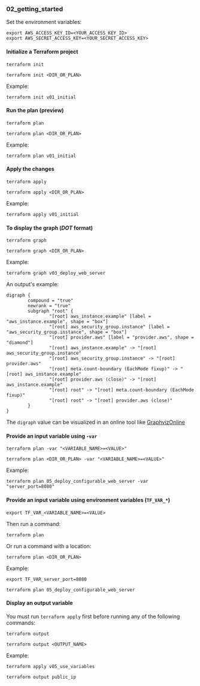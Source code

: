 ### 02_getting_started ###
Set the environment variables:
```console
export AWS_ACCESS_KEY_ID=<YOUR_ACCESS_KEY_ID>
export AWS_SECRET_ACCESS_KEY=<YOUR_SECRET_ACCESS_KEY>
```

#### Initialize a Terraform project ####
```console
terraform init
```

```console
terraform init <DIR_OR_PLAN>
```

Example:
```console
terraform init v01_initial
```

#### Run the plan (preview) ####
```console
terraform plan
```

```console
terraform plan <DIR_OR_PLAN>
```

Example:
```console
terraform plan v01_initial
```

#### Apply the changes ####
```console
terraform apply
```

```console
terraform apply <DIR_OR_PLAN>
```

Example:
```console
terraform apply v01_initial
```

#### To display the graph (*DOT* format) ####
```console
terraform graph
```

```console
terraform graph <DIR_OR_PLAN>
```

Example:
```console
terraform graph v03_deploy_web_server
```

An output's example:
```console
digraph {
        compound = "true"
        newrank = "true"
        subgraph "root" {
                "[root] aws_instance.example" [label = "aws_instance.example", shape = "box"]
                "[root] aws_security_group.instance" [label = "aws_security_group.instance", shape = "box"]
                "[root] provider.aws" [label = "provider.aws", shape = "diamond"]
                "[root] aws_instance.example" -> "[root] aws_security_group.instance"
                "[root] aws_security_group.instance" -> "[root] provider.aws"
                "[root] meta.count-boundary (EachMode fixup)" -> "[root] aws_instance.example"
                "[root] provider.aws (close)" -> "[root] aws_instance.example"
                "[root] root" -> "[root] meta.count-boundary (EachMode fixup)"
                "[root] root" -> "[root] provider.aws (close)"
        }
}
```

The `digraph` value can be visualized in an online tool like [GraphvizOnline](http://dreampuf.github.io/GraphvizOnline/)


#### Provide an input variable using `-var` ####
```console
terraform plan -var "<VARIABLE_NAME>=<VALUE>"
```

```console
terraform plan <DIR_OR_PLAN> -var "<VARIABLE_NAME>=<VALUE>"
```

Example:
```console
terraform plan 05_deploy_configurable_web_server -var "server_port=8080"
```

#### Provide an input variable using environment variables (`TF_VAR_*`) ####
```console
export TF_VAR_<VARIABLE_NAME>=<VALUE>
```

Then run a command:
```console
terraform plan
```

Or run a command with a location:

```console
terraform plan <DIR_OR_PLAN>
```

Example:
```console
export TF_VAR_server_port=8080
```

```console
terraform plan 05_deploy_configurable_web_server
```

#### Display an output variable ####
You must run `terraform apply` first before running any of the following commands:

```console
terraform output
```

```console
terraform output <OUTPUT_NAME>
```

Example:
```console
terraform apply v05_use_variables
```

```console
terraform output public_ip
```